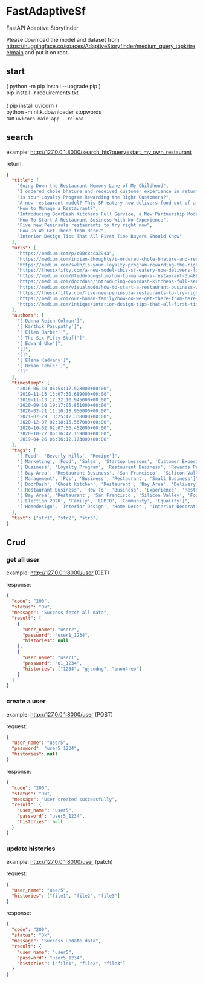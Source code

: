 # FastAdaptiveSf

FastAPI Adaptive Storyfinder

Please download the model and dataset from https://huggingface.co/spaces/AdaptiveStoryfinder/medium_query_topk/tree/main
and put it on root.

## start

( python -m pip install --upgrade pip ) <br />
pip install -r requirements.txt <br />
<br />
( pip install uvicorn ) <br />
python -m nltk.downloader stopwords <br />
run `uvicorn main:app --reload`

## search

example: http://127.0.0.1:8000/search_his?query=start_my_own_restaurant

return:

```json
{
  "title": [
    "Going Down the Restaurant Memory Lane of My Childhood",
    "I ordered chole bhature and received customer experience in return",
    "Is Your Loyalty Program Rewarding the Right Customers?",
    "A new restaurant model? This SF eatery now delivers food out of a 20-year-old Singaporean restaurant in Menlo Park",
    "How to Manage a Restaurant?",
    "Introducing DoorDash Kitchens Full Service, a New Partnership Model for Restaurants To Grow Their…",
    "How To Start A Restaurant Business With No Experience",
    "Five new Peninsula restaurants to try right now",
    "How Do We Get There from Here?",
    "Interior Design Tips That All First Time Buyers Should Know"
  ],
  "urls": [
    "https://medium.com/p/c00c8cca394a",
    "https://medium.com/indian-thoughts/i-ordered-chole-bhature-and-received-customer-experience-in-return-d41aef08590e",
    "https://medium.com/swlh/is-your-loyalty-program-rewarding-the-right-customers-2036791e4df2",
    "https://thesixfifty.com/a-new-model-this-sf-eatery-now-delivers-food-out-of-a-20-year-old-singaporean-eatery-in-menlo-park-b701b07f726c",
    "https://medium.com/@teddybongshim/how-to-manage-a-restaurant-3b489b13e4c5",
    "https://medium.com/doordash/introducing-doordash-kitchens-full-service-a-new-partnership-model-for-restaurants-to-grow-their-f0ac15fb9755",
    "https://medium.com/visualmodo/how-to-start-a-restaurant-business-with-no-experience-ae0fdaceb71",
    "https://thesixfifty.com/five-new-peninsula-restaurants-to-try-right-now-c3dc2618a427",
    "https://medium.com/our-human-family/how-do-we-get-there-from-here-62e2dc931393",
    "https://medium.com/intique/interior-design-tips-that-all-first-time-buyers-should-know-cf9d5e88eb2a"
  ],
  "authors": [
    "['Danna Reich Colman']",
    "['Karthik Pasupathy']",
    "['Ellen Barber']",
    "['The Six Fifty Staff']",
    "['Edward Uke']",
    "[]",
    "[]",
    "['Elena Kadvany']",
    "['Brian Fehler']",
    "[]"
  ],
  "timestamp": [
    "2016-06-30 06:54:17.528000+00:00",
    "2019-11-15 13:07:30.689000+00:00",
    "2019-11-13 17:22:10.945000+00:00",
    "2020-09-10 19:17:05.851000+00:00",
    "2020-02-21 11:10:18.956000+00:00",
    "2021-07-29 13:25:42.338000+00:00",
    "2020-12-07 02:18:15.567000+00:00",
    "2020-10-02 02:07:56.452000+00:00",
    "2020-10-27 06:16:47.159000+00:00",
    "2019-04-26 06:16:12.173000+00:00"
  ],
  "tags": [
    "['Food', 'Beverly Hills', 'Recipe']",
    "['Marketing', 'Food', 'Sales', 'Startup Lessons', 'Customer Experience']",
    "['Business', 'Loyalty Program', 'Restaurant Business', 'Rewards Programs', 'Loyalty']",
    "['Bay Area', 'Restaurant Business', 'San Francisco', 'Silicon Valley', 'Small Business']",
    "['Management', 'Pos', 'Business', 'Restaurant', 'Small Business']",
    "['DoorDash', 'Ghost Kitchen', 'Restaurant', 'Bay Area', 'Delivery']",
    "['Restaurant Business', 'How To', 'Business', 'Experience', 'Restaurant']",
    "['Bay Area', 'Restaurant', 'San Francisco', 'Silicon Valley', 'Foodies']",
    "['Election 2020', 'Family', 'LGBTQ', 'Community', 'Equality']",
    "['Homedesign', 'Interior Design', 'Home Decor', 'Interior Decorating', 'Home Improvement']"
  ],
  "text": ["str1", "str2", "str3"]
}
```

## Crud

### get all user

example: http://127.0.0.1:8000/user (GET)

response:

```json
{
  "code": "200",
  "status": "Ok",
  "message": "Success fetch all data",
  "result": [
    {
      "user_name": "user2",
      "password": "user1_1234",
      "histories": null
    },
    {
      "user_name": "user1",
      "password": "u1_1234",
      "histories": ["1234", "gjsodng", "bnon4reo"]
    }
  ]
}
```

### create a user

example: http://127.0.0.1:8000/user (POST)

request:

```json
{
  "user_name": "user5",
  "password": "user5_1234",
  "histories": null
}
```

response:

```json
{
  "code": "200",
  "status": "Ok",
  "message": "User created successfully",
  "result": {
    "user_name": "user5",
    "password": "user5_1234",
    "histories": null
  }
}
```

### update histories

example: http://127.0.0.1:8000/user (patch)

request:

```json
{
  "user_name": "user5",
  "histories": ["file1", "file2", "file3"]
}
```

response:

```json
{
  "code": "200",
  "status": "Ok",
  "message": "Success update data",
  "result": {
    "user_name": "user5",
    "password": "user5_1234",
    "histories": ["file1", "file2", "file3"]
  }
}
```
